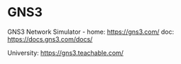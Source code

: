 # GNS3
GNS3 Network Simulator - home: https://gns3.com/ doc: https://docs.gns3.com/docs/

University: https://gns3.teachable.com/
